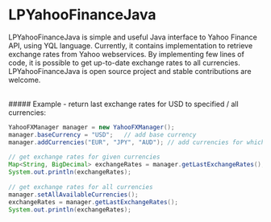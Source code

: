 # LPYahooFinanceJava

LPYahooFinanceJava is simple and useful Java interface to Yahoo Finance API, using YQL language. Currently, it contains implementation to retrieve exchange rates from Yahoo webservices. By implementing few lines of code, it is possible to get up-to-date exchange rates to all currencies. LPYahooFinanceJava is open source project and stable contributions are welcome.

<br />
##### Example - return last exchange rates for USD to specified / all currencies:

```java
YahooFXManager manager = new YahooFXManager();
manager.baseCurrency = "USD";	// add base currency
manager.addCurrencies("EUR", "JPY", "AUD");	// add currencies for which you would like to get exchange rates to base currency
		
// get exchange rates for given currencies
Map<String, BigDecimal> exchangeRates = manager.getLastExchangeRates();	// returns map – keys are the currencies and values are the exchange rates
System.out.println(exchangeRates);
		
// get exchange rates for all currencies
manager.setAllAvailableCurrencies();
exchangeRates = manager.getLastExchangeRates();
System.out.println(exchangeRates);
```
